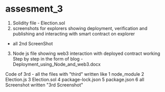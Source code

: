 # assesment_3
1) Solidity file - Election.sol
2) screenshots for explorers showing deployment, verification and publishing and interacting with smart contract on explorer
 - all 2nd ScreenShot
3) Node js file showing web3 interaction with deployed contract
  working Step by step in the form of blog - Deployment_using_Node_and_web3.docx
  
 Code of 3rd - all the files with "third" written like 
1  node_module
2  Election.js
3  Election.sol
4  package-lock.json
5  package.json
6  all Screenshot written "3rd Screenshot"
